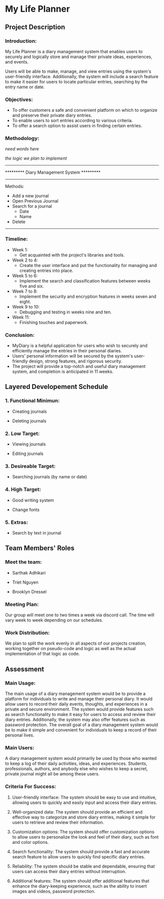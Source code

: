 # My Life Planner

## Project Description
### Introduction:
My Life Planner is a diary management system that enables users to securely and logically store and manage their private ideas, experiences, and events.

Users will be able to make, manage, and view entries using the system's user-friendly interface. Additionally, the system will include a search feature to make it easier for users to locate particular entries, searching by the entry name or date.

### Objectives:
- To offer customers a safe and convenient platform on which to organize and preserve their private diary entries.
- To enable users to sort entries according to various criteria.
- To offer a search option to assist users in finding certain entries.

### Methodology:
_need words here_

_the logic we plan to implement_

*************************************************
********* Diary Management System *********
*************************************************
Methods:
- Add a new journal
- Open Previous Journal
- Search for a journal
  - Date
  - Name
- Delete 
*************************************************

### Timeline:
- Week 1: 
  - Get acquainted with the project's libraries and tools.
- Week 2 to 4: 
  - Create the user interface and put the functionality for managing and creating entries into place.
- Week 5 to 6: 
  - Implement the search and classification features between weeks five and six.
- Week 7 to 8: 
  - Implement the security and encryption features in weeks seven and eight.
- Week 9 to 10: 
  - Debugging and testing in weeks nine and ten.
- Week 11: 
  - Finishing touches and paperwork.

### Conclusion:
- MyDiary is a helpful application for users who wish to securely and efficiently manage the entries in their personal diaries. 
- Users' personal information will be secured by the system's user-friendly design, strong features, and rigorous security. 
- The project will provide a top-notch and useful diary management system, and completion is anticipated in 11 weeks.


## Layered Developement Schedule
### 1. Functional Minimun:

- Creating journals

- Deleting journals

### 2. Low Target:

- Viewing journals

- Editing journals

### 3. Desireable Target:

- Searching journals (by name or date)

### 4. High Target:

- Good writing system

- Change fonts

### 5. Extras:

- Search by text in journal



## Team Members' Roles

### Meet the team:

- Sarthak Adhikari

- Triet Nguyen

- Brooklyn Dressel

### Meeting Plan:
Our group will meet one to two times a week via discord call.  The time will vary week to week depending on our schedules.

### Work Distribution:
We plan to split the work evenly in all aspects of our projects creation, working together on pseudo-code and logic as well as the actual implementation of that logic as code.


## Assessment

### Main Usage:

The main usage of a diary management system would be to provide a platform for individuals to write and manage their personal diary. It would allow users to record their daily events, thoughts, and experiences in a private and secure environment. The system would provide features such as search functionality to make it easy for users to access and review their diary entries. Additionally, the system may also offer features such as password protection. The overall goal of a diary management system would be to make it simple and convenient for individuals to keep a record of their personal lives.

### Main Users:

A diary management system would primarily be used by those who wanted to keep a log of their daily activities, ideas, and experiences. Students, professionals, authors, and anybody else who wishes to keep a secret, private journal might all be among these users.

### Criteria For Success:

1. User-friendly interface: The system should be easy to use and intuitive, allowing users to quickly and easily input and access their diary entries.

2. Well-organized data: The system should provide an efficient and effective way to categorize and store diary entries, making it simple for users to retrieve and review their information.

3. Customization options: The system should offer customization options to allow users to personalize the look and feel of their diary, such as font and color options.

4. Search functionality: The system should provide a fast and accurate search feature to allow users to quickly find specific diary entries.

5. Reliability: The system should be stable and dependable, ensuring that users can access their diary entries without interruption.

6. Additional features: The system should offer additional features that enhance the diary-keeping experience, such as the ability to insert images and videos, password protection.
